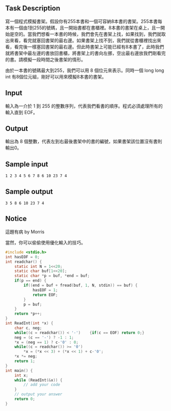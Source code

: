 ## Task Description ##

寫一個程式模擬書架。假設你有255本書和一個可容納8本書的書架。255本書每本有一個由1到255的號碼，且一開始書都在書櫃裡。8本書的書架在桌上，且一開始是空的。當我們想看一本書的時候，我們會先在書架上找，如果找到，我們就取出來看，看完就塞回書架的最右邊。如果書架上找不到，我們就從書櫃裡找出來看，看完後一樣塞回書架的最右邊。但此時書架上可能已經有8本書了，此時我們就將書架中最左邊的書放回書櫃，將書架上的書向左挪，空出最右邊放我們剛看完的書。請模擬一段時間之後書架的情形。

由於一本書的號碼最大到255，我們可以用 8 個位元來表示。同時一個 long long int 有8個位元組，剛好可以用來模擬8本書的書架。

## Input ##

輸入為一介於 1 到 255 的整數序列，代表我們看書的順序。程式必須處理所有的輸入直到 EOF。

## Output ##

輸出為 8 個整數，代表左到右最後書架中的書的編號，如果書架該位置沒有書則輸出0。
## Sample input ##
```
1 2 3 4 5 6 7 8 6 10 23 7 4
```

## Sample output ##
```
3 5 8 6 10 23 7 4
```

## Notice ##

這題有病 by Morris

當然，你可以偷偷使用優化輸入的技巧。

```c
#include <stdio.h>
int hasEOF = 0;
int readchar() {
	static int N = 1<<20;
	static char buf[1<<20];
	static char *p = buf, *end = buf;
    if(p == end) {
        if((end = buf + fread(buf, 1, N, stdin)) == buf) {
        	hasEOF = 1;
        	return EOF;	
		}
        p = buf;
    }
    return *p++;
}
int ReadInt(int *x) {
    char c, neg;
    while((c = readchar()) < '-')    {if(c == EOF) return 0;}
    neg = (c == '-') ? -1 : 1;
    *x = (neg == 1) ? c-'0' : 0;
    while((c = readchar()) >= '0')
        *x = (*x << 3) + (*x << 1) + c-'0';
    *x *= neg;
    return 1;
}
int main() {
	int x;
	while (ReadInt(&x)) {
		// add your code
	}	
	// output your answer
	return 0;
}
```

